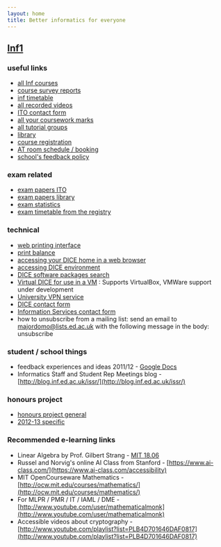 ```yaml
---
layout: home
title: Better informatics for everyone
---
```


## [Inf1](inf1/)



### useful links​

* [all Inf courses](http://www.inf.ed.ac.uk/cgi-bin/dotable?sort=10&numcols=8,9&file=/teaching/courses/courses12.txt&referer=/student-services/teaching-organisation/taught-course-information/sortable-course-list&fix=2)
* [course survey reports](http://www.inf.ed.ac.uk/admin/ITO/course-survey-reports/)
* [inf timetable](http://www.inf.ed.ac.uk/student-services/teaching-organisation/taught-course-information/teaching-timetables/lecture-timetable-for-2013-14)
* [all recorded videos](http://groups.inf.ed.ac.uk/vision/VIDEO/)
* [ITO contact form](https://www.inf.ed.ac.uk/cgi-bin/iss/contact.cgi)
* [all your coursework marks](https://student.inf.ed.ac.uk/)
* [all tutorial groups](https://portal.theon.inf.ed.ac.uk/reports/upt/open/TP072_Tutorial_Groups/)
* [library](http://www.ed.ac.uk/schools-departments/information-services/library-museum-gallery)
* [course registration](http://www.inf.ed.ac.uk/student-services/teaching-organisation/taught-course-information/course-registration/)
* [AT room schedule / booking](https://rbs.inf.ed.ac.uk/ito)
* [school's feedback policy](http://www.inf.ed.ac.uk/student-services/teaching-organisation/for-taught-students/coursework-and-projects/coursework-assessment-and-feedback)


### exam related

* [exam papers ITO](http://www.inf.ed.ac.uk/teaching/exam_papers/)
* [exam papers library](http://www.exampapers.lib.ed.ac.uk.ezproxy.webfeat.lib.ed.ac.uk/Informatics0405.shtml)
* [exam statistics](http://www.inf.ed.ac.uk/student-services/teaching-organisation/taught-course-information/course-statistics/summary)
* [exam timetable from the registry](http://www.scripts.sasg.ed.ac.uk/registry/examinations/index.cfm)

### technical

* [web printing interface](https://webprint.inf.ed.ac.uk)
* [print balance](https://www.printbalance.ucs.ed.ac.uk/)
* [accessing your DICE home in a web browser](https://ifile.inf.ed.ac.uk/)
* [accessing DICE environment](http://computing.help.inf.ed.ac.uk/nx/)
* [DICE software packages search](http://pkgsearch.inf.ed.ac.uk/pkgsearch.shtml)
* [Virtual DICE for use in a VM](http://computing.help.inf.ed.ac.uk/vdice) : Supports VirtualBox, VMWare support under development
* [University VPN service](http://www.ed.ac.uk/schools-departments/information-services/services/computing/desktop-personal/vpn/vpn-service-using)
* [DICE contact form](https://www.inf.ed.ac.uk/systems/support/form/)
* [Information Services contact form](https://ed.unidesk.ac.uk/tas/public/)
* how to unsubscribe from a mailing list: send an email to majordomo@lists.ed.ac.uk with the following message in the body: unsubscribe

### student / school things

* feedback experiences and ideas 2011/12 - [Google Docs](http://docs.google.com/document/d/13PQ0lyCwUOCGT1Mq_lCaRkZgYqml9-BJ3a-smdL131o/edit)
* Informatics Staff and Student Rep Meetings blog - [http://blog.inf.ed.ac.uk/issr/](http://blog.inf.ed.ac.uk/issr/)

### honours project

* [honours project general](http://www.inf.ed.ac.uk/teaching/courses/proj/)
* [2012-13 specific](http://www.inf.ed.ac.uk/teaching/courses/proj/12-13/)

### Recommended e-learning links

* Linear Algebra by Prof. Gilbert Strang - [MIT 18.06](http://ocw.mit.edu/courses/mathematics/18-06-linear-algebra-spring-2010/)
* Russel and Norvig's online AI Class from Stanford - [https://www.ai-class.com/](https://www.ai-class.com/accessibility)
* MIT OpenCourseware Mathematics - [http://ocw.mit.edu/courses/mathematics/](http://ocw.mit.edu/courses/mathematics/)
* For MLPR / PMR / IT / IAML / DME - [http://www.youtube.com/user/mathematicalmonk](http://www.youtube.com/user/mathematicalmonk)
* Accessible videos about cryptography - [http://www.youtube.com/playlist?list=PLB4D701646DAF0817](http://www.youtube.com/playlist?list=PLB4D701646DAF0817)
